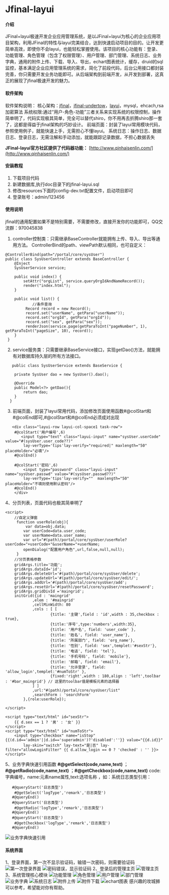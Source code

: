 # Jfinal-layui

#### 介绍
JFinal+layui极速开发企业应用管理系统，是以JFinal+layui为核心的企业应用项目架构，利用JFinal的特性与layui完美结合，达到快速启动项目的目的。让开发更简单高效，即使你不会layui，也能轻松掌握使用。该项目的核心功能有：登录、功能管理、角色管理（包含了权限管理）、用户管理、部门管理、系统日志、业务字典，通用的附件上传、下载、导入、导出，echart图表统计，缓存，druid的sql监控，基本满足企业应用管理系统的需求，简化了前段代码，后台公用接口都封装完善，你只需要开发业务功能即可。从后端架构到前端开发，从开发到部署，这真正的展现了jfinal极速开发的魅力。

#### 软件架构
软件架构说明：
核心架构：[jfinal](http://www.jfinal.com)，[jfinal-undertow](http://www.jfinal.com/doc/1-4)，[layui](https://www.layui.com/)，mysql，ehcach,rsa加密算法
系统权限:通过“用户-角色-功能”三者关系来实现系统的权限控制，操作简单明了，代码实现极其简单，完全可以替代shiro，你不用再去折腾shiro那一套了，这都是得益于jfinal架构的巧妙设计。
前端页面：封装了layui常用模块代码，参照使用例子，就能快速上手，无需担心不懂layui。
系统日志：操作日志、数据日志、登录日志，无需注解和手动添加，就能跟踪记录数据，不担心数据丢失

 **JFinal-layui官方社区提供了代码器功能：** [http://www.qinhaisenlin.com/](http://www.qinhaisenlin.com/)

#### 安装教程

1. 下载项目代码
2. 新建数据库,执行doc目录下的jfinal-layui.sql
3. 修改resources下面的config-dev.txt配置文件，启动项目即可
4. 登录账号：admin/123456

#### 使用说明
jfinal的通用配置如果不是特别需要，不需要修改，直接开发你的功能即可，QQ交流群：970045838

1. controller控制类：只需继承BaseController就能拥有上传、导入、导出等通用方法。
   ControllerBind的path、viewPath默认相同，也可自定义：

```
@ControllerBind(path="/portal/core/sysUser")
public class SysUserController extends BaseController {
	@Inject
	SysUserService service;

	public void index() {
		setAttr("orgList", service.queryOrgIdAndNameRecord());
		render("index.html");
	}

	public void list() {
            //条件查询
	     Record record = new Record();
	     record.set("userName", getPara("userName"));
	     record.set("orgId", getPara("orgId"));
	     record.set("sex", getPara("sex"));
	     renderJson(service.page(getParaToInt("pageNumber", 1), getParaToInt("pageSize", 10), record));
	}
 }
```

2. service服务类：只需要继承BaseService接口，实现getDao()方法，就能拥有对数据库持久层的所有方法接口。
  
```
   public class SysUserService extends BaseService {

	private SysUser dao = new SysUser().dao();
	
	@Override
	public Model<?> getDao(){
		return dao;
	}
  }

```

3. 前端页面，封装了layui常用代码，添加修改页面使用函数#@colStart和#@colEnd即可,#@colStart和#@colEnd必须成对出现
  
```
   <div class="layui-row layui-col-space1 task-row">
	#@colStart('用户编号',6)		
	   <input type="text" class="layui-input" name="sysUser.userCode" value="#(sysUser.user_code??)" 
		lay-verType='tips'lay-verify="required|" maxlength="50" placeHolder="必填"/>
	#@colEnd()
		
	#@colStart('密码',6)
	    <input type="password" class="layui-input" name="sysUser.passwd" value="#(sysUser.passwd??)"
		lay-verType='tips'lay-verify=""  maxlength="50" placeHolder="不填则使用默认密码"/>
	#@colEnd()
    </div>

```

4、分页列表，页面代码也极其简单明了

```
<script>
    //自定义弹窗
	 function userRole(obj){
		 var data=obj.data;
		var userCode=data.user_code;
		var userName=data.user_name;
		var url="#(path)/portal/core/sysUser/userRole?userCode="+userCode+"&userName="+userName;
		openDialog("配置用户角色",url,false,null,null);
	 }
	//分页表格参数
	gridArgs.title='功能';
	gridArgs.dataId='id';
	gridArgs.deleteUrl='#(path)/portal/core/sysUser/delete';
	gridArgs.updateUrl='#(path)/portal/core/sysUser/edit/';
	gridArgs.addUrl='#(path)/portal/core/sysUser/add';
	gridArgs.resetUrl='#(path)/portal/core/sysUser/resetPassword';
	gridArgs.gridDivId ='maingrid';
	initGrid({id : 'maingrid'
			,elem : '#maingrid'
			,cellMinWidth: 80
			,cols : [ [
					{title: '主键',field : 'id',width : 35,checkbox : true},						
					{title:'序号',type:'numbers',width:35},
					{title: '用户名', field: 'user_code' },
        			{title: '姓名', field: 'user_name'},
	        		{title: '所属部门', field: 'org_name'},
	        		{title: '性别', field: 'sex',templet:'#sexStr'},
        			{title: '电话', field: 'tel'},
        			{title: '手机号码', field: 'mobile'},
        			{title: '邮箱', field: 'email'},
        			{title: '允许登录', field: 'allow_login',templet:'#numToStr' },																		
					{fixed:'right',width : 180,align : 'left',toolbar : '#bar_maingrid'} // 这里的toolbar值是模板元素的选择器
			] ]
			,url:"#(path)/portal/core/sysUser/list"
			,searchForm : 'searchForm'
		},{role:userRole});
	
</script>

<script type="text/html" id="sexStr">
    {{ d.sex == 1 ? '男' : '女' }}             
</script>
<script type="text/html" id="numToStr">
    <input type="checkbox" name="isStop" {{(d.id=='admin'||d.id=='superadmin')?'disabled':''}} value="{{d.id}}" 
		lay-skin="switch" lay-text="是|否" lay-filter="allowLoginFilter" {{ d.allow_login == 0 ? 'checked' : '' }}>               
</script>
```
5、业务字典快速引用函数
**#@getSelect(code,name,text)** ； **#@getRadio(code,name,text)** ；**#@getCheckbox(code,name,text)** 
code:字典编号，name:元素name属性,text:选项名称 ，如：系统日志类型引用：
```
   #@queryStart('日志类型')					
	#@getSelect('logType','remark','日志类型')			
   #@queryEnd() 
   #@queryStart('日志类型')					
	#@getRadio('logType','remark','日志类型')			
   #@queryEnd() 
   #@queryStart('日志类型')					
	#@getCheckbox('logType','remark','日志类型')			
   #@queryEnd() 
```
![业务字典快速引用](https://images.gitee.com/uploads/images/2019/0107/190356_a4e5ac71_1692092.png "日志类型快速引用实例.png")


#### 系统界面
1、登录界面，第一次不显示验证码，输错一次密码，则需要验证码
![第一次登录界面](https://images.gitee.com/uploads/images/2019/0105/215040_a8a2fc5f_1692092.png "登录登录.png")
![密码错误，显示验证码](https://images.gitee.com/uploads/images/2019/0105/215235_6a995c90_1692092.png "显示验证码.png")
2、登录后的管理主页
![管理主页](https://images.gitee.com/uploads/images/2019/0105/215505_6151b7da_1692092.png "管理主页.png")
3、系统管理核心模块
![功能管理](https://images.gitee.com/uploads/images/2019/0105/215623_059ce33f_1692092.png "功能管理.png")
![角色管理](https://images.gitee.com/uploads/images/2019/0105/215705_08c4c892_1692092.png "角色管理.png")
![用户管理](https://images.gitee.com/uploads/images/2019/0105/215739_245dccdd_1692092.png "用户管理.png")
![部门管理](https://images.gitee.com/uploads/images/2019/0301/085710_77180688_1692092.jpeg "部门管理.jpg")
![业务字典](https://images.gitee.com/uploads/images/2019/0105/215832_91d9f78c_1692092.png "业务字典.png")
![系统日志](https://images.gitee.com/uploads/images/2019/0105/215909_00d4c9e0_1692092.png "系统日志.png")
![附件上传](https://images.gitee.com/uploads/images/2019/0105/220039_83ff97e3_1692092.png "附件上传.png")
![附件下载](https://images.gitee.com/uploads/images/2019/0105/220152_c1c0a0fc_1692092.png "附件下载.png")
![echart图表](https://images.gitee.com/uploads/images/2019/0105/220239_fea15866_1692092.png "echart图表.png")
感兴趣的攻城狮可以参考，希望能对你有帮助。
